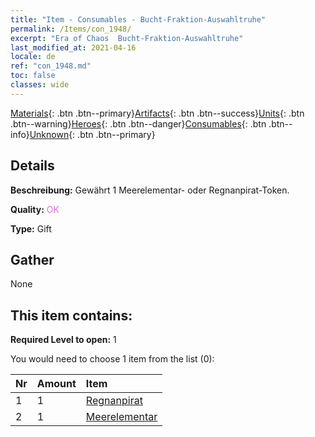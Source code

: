 ```yaml
---
title: "Item - Consumables - Bucht-Fraktion-Auswahltruhe"
permalink: /Items/con_1948/
excerpt: "Era of Chaos  Bucht-Fraktion-Auswahltruhe"
last_modified_at: 2021-04-16
locale: de
ref: "con_1948.md"
toc: false
classes: wide
---
```

 [Materials](/de/Items/){: .btn .btn--primary}[Artifacts](/de/Items/Artifacts/){: .btn .btn--success}[Units](/de/Items/Units/){: .btn .btn--warning}[Heroes](/de/Items/Heroes/){: .btn .btn--danger}[Consumables](/de/Items/Consumables/){: .btn .btn--info}[Unknown](/de/Items/Unknown/){: .btn .btn--primary}

## Details
 **Beschreibung:** Gewährt 1 Meerelementar- oder Regnanpirat-Token.

 **Quality:** <span style="color: #DA70D6">OK</span>

 **Type:** Gift

## Gather

  None

## This item contains:

 **Required Level to open:** 1

 You would need to choose 1 item from the list (0):

  | Nr | Amount |     Item    |
  |:---|:-------|:------------|
  | 1 | 1 | [Regnanpirat](/de/Items/unt_273/) |  | 
  | 2 | 1 | [Meerelementar](/de/Items/unt_275/) |  | 
